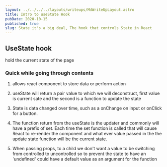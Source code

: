 ```yaml
---
layout: ../../../../layouts/writeups/MdWriteUpLayout.astro
title: Intro to useState Hook
pubDate: 2020-10-15
published: true
slug: State it's a big deal, The hook that controls State in React
---
```


## UseState hook

hold the current state of the page

### Quick while going through contents

1. allows react component to store data or perform action

2. useState will return a pair value to which we will deconstruct, first value is current sate and the second is a function to update the state

3. State is data changed over time, such as a onChange on input or onClick for a button.

4. The function return from the useState is the updater and commonly will have a prefix of set. Each time the set function is called that will cause React to re-render the component and what ever value passed in the the update state function will be the current state.

5. When passing props, to a child we don't want a value to be switching from controlled to uncontrolled so to prevent the state to have an 'undefined' could have a default value as an argument for the function
